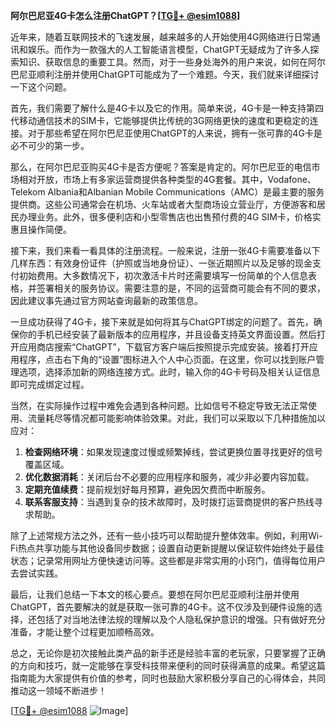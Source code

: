 **阿尔巴尼亚4G卡怎么注册ChatGPT？[[TG💪+ @esim1088](https://t.me/s/esim1088)]**

近年来，随着互联网技术的飞速发展，越来越多的人开始使用4G网络进行日常通讯和娱乐。而作为一款强大的人工智能语言模型，ChatGPT无疑成为了许多人探索知识、获取信息的重要工具。然而，对于一些身处海外的用户来说，如何在阿尔巴尼亚顺利注册并使用ChatGPT可能成为了一个难题。今天，我们就来详细探讨一下这个问题。

首先，我们需要了解什么是4G卡以及它的作用。简单来说，4G卡是一种支持第四代移动通信技术的SIM卡，它能够提供比传统的3G网络更快的速度和更稳定的连接。对于那些希望在阿尔巴尼亚使用ChatGPT的人来说，拥有一张可靠的4G卡是必不可少的第一步。

那么，在阿尔巴尼亚购买4G卡是否方便呢？答案是肯定的。阿尔巴尼亚的电信市场相对开放，市场上有多家运营商提供各种类型的4G套餐。其中，Vodafone、Telekom Albania和Albanian Mobile Communications（AMC）是最主要的服务提供商。这些公司通常会在机场、火车站或者大型商场设立营业厅，方便游客和居民办理业务。此外，很多便利店和小型零售店也出售预付费的4G SIM卡，价格实惠且操作简便。

接下来，我们来看一看具体的注册流程。一般来说，注册一张4G卡需要准备以下几样东西：有效身份证件（护照或当地身份证）、一张近期照片以及足够的现金支付初始费用。大多数情况下，初次激活卡片时还需要填写一份简单的个人信息表格，并签署相关的服务协议。需要注意的是，不同的运营商可能会有不同的要求，因此建议事先通过官方网站查询最新的政策信息。

一旦成功获得了4G卡，接下来就是如何将其与ChatGPT绑定的问题了。首先，确保你的手机已经安装了最新版本的应用程序，并且设备支持英文界面设置。然后打开应用商店搜索“ChatGPT”，下载官方客户端后按照提示完成安装。接着打开应用程序，点击右下角的“设置”图标进入个人中心页面。在这里，你可以找到账户管理选项，选择添加新的网络连接方式。此时，输入你的4G卡号码及相关认证信息即可完成绑定过程。

当然，在实际操作过程中难免会遇到各种问题。比如信号不稳定导致无法正常使用、流量耗尽等情况都可能影响体验效果。对此，我们可以采取以下几种措施加以应对：

1. **检查网络环境**：如果发现速度过慢或频繁掉线，尝试更换位置寻找更好的信号覆盖区域。
2. **优化数据消耗**：关闭后台不必要的应用程序和服务，减少非必要内容加载。
3. **定期充值续费**：提前规划好每月预算，避免因欠费而中断服务。
4. **联系客服支持**：当遇到复杂的技术故障时，及时拨打运营商提供的客户热线寻求帮助。

除了上述常规方法之外，还有一些小技巧可以帮助提升整体效率。例如，利用Wi-Fi热点共享功能与其他设备同步数据；设置自动更新提醒以保证软件始终处于最佳状态；记录常用网址方便快速访问等。这些都是非常实用的小窍门，值得每位用户去尝试实践。

最后，让我们总结一下本文的核心要点。要想在阿尔巴尼亚顺利注册并使用ChatGPT，首先要解决的就是获取一张可靠的4G卡。这不仅涉及到硬件设施的选择，还包括了对当地法律法规的理解以及个人隐私保护意识的增强。只有做好充分准备，才能让整个过程更加顺畅高效。

总之，无论你是初次接触此类产品的新手还是经验丰富的老玩家，只要掌握了正确的方向和技巧，就一定能够在享受科技带来便利的同时获得满意的成果。希望这篇指南能为大家提供有价值的参考，同时也鼓励大家积极分享自己的心得体会，共同推动这一领域不断进步！

[[TG💪+ @esim1088](https://t.me/s/esim1088) ![Image](https://i.postimg.cc/4NQfJmqS/Snipaste-2025-05-13-00-14-12.png)]